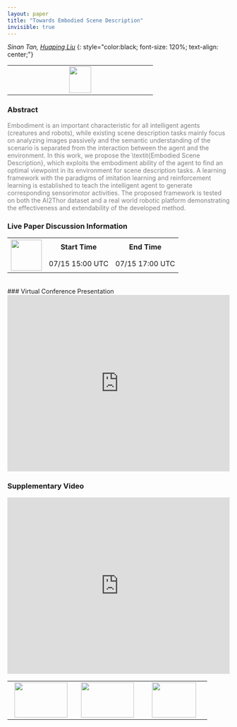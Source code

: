 ```yaml
---
layout: paper
title: "Towards Embodied Scene Description"
invisible: true
---
```

*Sinan Tan, [Huaping Liu](https://sites.google.com/site/thuliuhuaping)*
{: style="color:black; font-size: 120%; text-align: center;"}

<table width="20%"> <tr>
<td style="width: 20%; text-align: center;"><a href="http://www.roboticsproceedings.org/rss16/p038.pdf"><img src="{{ site.baseurl }}/images/paper_link.png"
width = "50"  height = "60"/> </a> </td>

</tr></table>

### Abstract
<html><p style="color:gray; font-size: 100%; text-align: justified;">
Embodiment is an important characteristic for all intelligent agents (creatures and robots), while existing scene description tasks mainly focus on analyzing images passively and the semantic understanding of the scenario is separated from the interaction between the agent and the environment. In this work, we propose the \textit{Embodied Scene Description}, which exploits the embodiment ability of the agent to find an optimal viewpoint in its environment for scene description tasks. A learning framework with the paradigms of imitation learning and reinforcement learning is established to teach the intelligent agent to generate corresponding sensorimotor activities. The proposed framework is tested on both the AI2Thor dataset and a real world robotic platform demonstrating the effectiveness and extendability of the developed method.
</p></html>

### Live Paper Discussion Information
<html>
<table width="50%">
<tr> <th rowspan="2"><a href="https://pheedloop.com/rss2020/virtual/"><img src="{{ site.baseurl }}/images/pheedloop_link.png" width = "70"  height = "70"/> </a> </th> <th> Start Time </th> <th> End Time </th> </tr>
<tr> <td> 07/15 15:00 UTC </td><td> 07/15 17:00 UTC </td></tr>
</table> <br> </html>
### Virtual Conference Presentation
<iframe width="100%" height="400" src="https://www.youtube.com/embed/zWCrgM7VWkc" frameborder="0" allow="accelerometer; autoplay; encrypted-media; gyroscope; picture-in-picture" allowfullscreen></iframe>

### Supplementary Video
<iframe width="100%" height="400" src="https://www.youtube.com/embed/KEeUmyhOL2o " frameborder="0" allow="accelerometer; autoplay; encrypted-media; gyroscope; picture-in-picture" allowfullscreen></iframe>

<table width="100%"><tr><td style="width: 30%; text-align: center;"><a href="{{ site.baseurl }}/program/papers/37"> <img src="{{ site.baseurl }}/images/previous_icon.png" width = "120"  height = "80"/> </a> </td>

<td style="width: 30%; text-align: center;"><a href="{{ site.baseurl }}/program/papers"> <img src="{{ site.baseurl }}/images/overview_icon.png" width = "120"  height = "80"/> </a> </td> 

<td style="width: 30%; text-align: center;"><a href="{{ site.baseurl }}/program/papers/39"> <img src="{{ site.baseurl }}/images/next_icon.png" width = "100"  height = "80"/> </a> </td> 

</tr></table>

